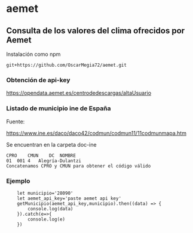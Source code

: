 # aemet
## Consulta de los valores del clima ofrecidos por Aemet

Instalación como npm
```
git+https://github.com/OscarMegia72/aemet.git
```
### Obtención de api-key
https://opendata.aemet.es/centrodedescargas/altaUsuario

### Listado de municipio ine de España
Fuente:

https://www.ine.es/daco/daco42/codmun/codmun11/11codmunmapa.htm

Se encuentran en la carpeta doc-ine
```
CPRO	CMUN	DC	NOMBRE
01	001	4	Alegría-Dulantzi
Concatenamos CPRO y CMUN para obtener el código válido
```
### Ejemplo
```
    let municipio='28090'
    let aemet_api_key='paste aemet api key'
    getMunicipio(aemet_api_key,municipio).then((data) => {
        console.log(data)
    }).catch(e=>{
        console.log(e)
    })
```